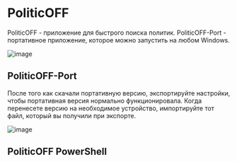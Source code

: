 # PoliticOFF
PoliticOFF - приложение для быстрого поиска политик.
PoliticOFF-Port - портативное приложение, которое можно запустить на любом Windows.

![image](https://github.com/Camyil-89/PoliticOFF-Publish/assets/76705837/e2f9eb97-cbb3-4270-b8ce-1905e567ab24)

## PoliticOFF-Port
После того как скачали портативную версию, экспортируйте настройки, чтобы портативная версия нормально функционировала. Когда перенесете версию на необходимое устройство, импортируйте тот файл, который вы получили при экспорте.

![image](https://github.com/Camyil-89/PoliticOFF-Publish/assets/76705837/b162224b-b1b2-436a-9bbc-4cd67ed08a06)

## PoliticOFF PowerShell
